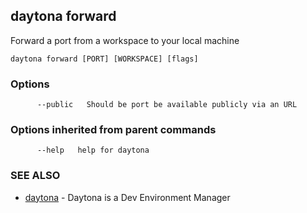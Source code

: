 ## daytona forward

Forward a port from a workspace to your local machine

```
daytona forward [PORT] [WORKSPACE] [flags]
```

### Options

```
      --public   Should be port be available publicly via an URL
```

### Options inherited from parent commands

```
      --help   help for daytona
```

### SEE ALSO

* [daytona](daytona.md)	 - Daytona is a Dev Environment Manager

